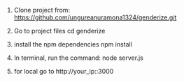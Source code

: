 1. Clone project from:
https://github.com/ungureanuramona1324/genderize.git

2. Go to project files
cd genderize

3. install the npm dependencies
npm install

4. In terminal, run the command:
node server.js

5. for local go to http://your_ip::3000
